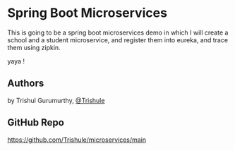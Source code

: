 # Spring Boot Microservices

This is going to be a spring boot microservices demo in which I will create a school and a student microservice, and register them into eureka, and trace them using zipkin.

yaya !



## Authors

by Trishul Gurumurthy, 
[@Trishule](https://github.com/Trishule/)

## GitHub Repo
https://github.com/Trishule/microservices/main
